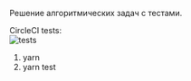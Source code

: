 Решение алгоритмических задач с тестами.

CircleCI tests:  
![tests](https://circleci.com/gh/ko22009/algorithms.svg?style=svg)

1. yarn
2. yarn test
